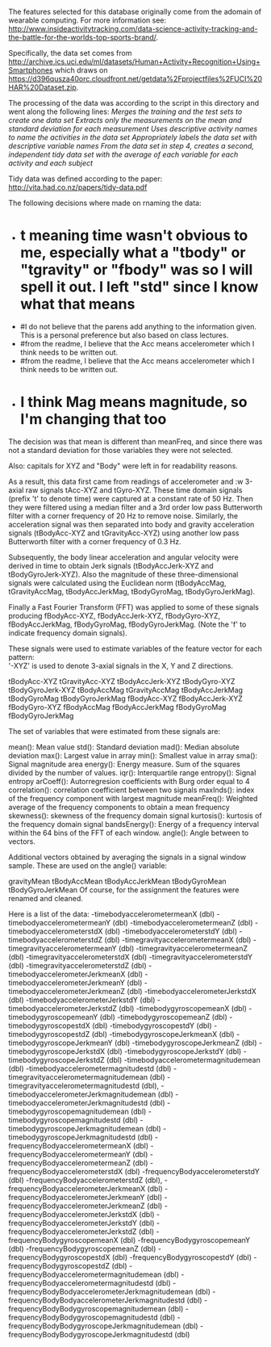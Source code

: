 

The features selected for this database originally come from the adomain of wearable computing. For more information see: http://www.insideactivitytracking.com/data-science-activity-tracking-and-the-battle-for-the-worlds-top-sports-brand/.

Specifically, the data set comes from http://archive.ics.uci.edu/ml/datasets/Human+Activity+Recognition+Using+Smartphones which draws on 
https://d396qusza40orc.cloudfront.net/getdata%2Fprojectfiles%2FUCI%20HAR%20Dataset.zip.

The processing of the data was according to the script in this directory and went along the following lines:
*Merges the training and the test sets to create one data set*
*Extracts only the measurements on the mean and standard deviation for each measurement*
*Uses descriptive activity names to name the activities in the data set*
*Appropriately labels the data set with descriptive variable names* 
*From the data set in step 4, creates a second, independent tidy data set with the average of each variable for each activity and each subject*

Tidy data was defined according to the paper: http://vita.had.co.nz/papers/tidy-data.pdf

The following decisions where made on rnaming the data:
 - # t meaning time wasn't obvious to me, especially what a "tbody" or "tgravity" or "fbody" was so I will spell it out. I left "std" since I know what that means 
 -  #I do not believe that the parens add anything to the information given. This is a personal preference but also based on class lectures.
 -  #from the readme, I believe that the Acc means accelerometer which I think needs to be written out.
 -  #from the readme, I believe that the Acc means accelerometer which I think needs to be written out.
 -  # I think Mag means magnitude, so I'm changing that too

The decision was that mean is different than meanFreq, and since there was not a standard deviation for those variables they were not selected.

Also: capitals for XYZ and "Body" were left in for readability reasons.

As a result, this data first came from readings of accelerometer and :w 3-axial raw signals tAcc-XYZ and tGyro-XYZ. These time domain signals (prefix 't' to denote time) were captured at a constant rate of 50 Hz. Then they were filtered using a median filter and a 3rd order low pass Butterworth filter with a corner frequency of 20 Hz to remove noise. Similarly, the acceleration signal was then separated into body and gravity acceleration signals (tBodyAcc-XYZ and tGravityAcc-XYZ) using another low pass Butterworth filter with a corner frequency of 0.3 Hz. 

Subsequently, the body linear acceleration and angular velocity were derived in time to obtain Jerk signals (tBodyAccJerk-XYZ and tBodyGyroJerk-XYZ). Also the magnitude of these three-dimensional signals were calculated using the Euclidean norm (tBodyAccMag, tGravityAccMag, tBodyAccJerkMag, tBodyGyroMag, tBodyGyroJerkMag). 

Finally a Fast Fourier Transform (FFT) was applied to some of these signals producing fBodyAcc-XYZ, fBodyAccJerk-XYZ, fBodyGyro-XYZ, fBodyAccJerkMag, fBodyGyroMag, fBodyGyroJerkMag. (Note the 'f' to indicate frequency domain signals). 

These signals were used to estimate variables of the feature vector for each pattern:  
'-XYZ' is used to denote 3-axial signals in the X, Y and Z directions.

tBodyAcc-XYZ
tGravityAcc-XYZ
tBodyAccJerk-XYZ
tBodyGyro-XYZ
tBodyGyroJerk-XYZ
tBodyAccMag
tGravityAccMag
tBodyAccJerkMag
tBodyGyroMag
tBodyGyroJerkMag
fBodyAcc-XYZ
fBodyAccJerk-XYZ
fBodyGyro-XYZ
fBodyAccMag
fBodyAccJerkMag
fBodyGyroMag
fBodyGyroJerkMag

The set of variables that were estimated from these signals are: 

mean(): Mean value
std(): Standard deviation
mad(): Median absolute deviation 
max(): Largest value in array
min(): Smallest value in array
sma(): Signal magnitude area
energy(): Energy measure. Sum of the squares divided by the number of values. 
iqr(): Interquartile range 
entropy(): Signal entropy
arCoeff(): Autorregresion coefficients with Burg order equal to 4
correlation(): correlation coefficient between two signals
maxInds(): index of the frequency component with largest magnitude
meanFreq(): Weighted average of the frequency components to obtain a mean frequency
skewness(): skewness of the frequency domain signal 
kurtosis(): kurtosis of the frequency domain signal 
bandsEnergy(): Energy of a frequency interval within the 64 bins of the FFT of each window.
angle(): Angle between to vectors.

Additional vectors obtained by averaging the signals in a signal window sample. These are used on the angle() variable:

gravityMean
tBodyAccMean
tBodyAccJerkMean
tBodyGyroMean
tBodyGyroJerkMean
Of course, for the assignment the features were renamed and cleaned.

Here is a list of the data:
-timebodyaccelerometermeanX (dbl) 
-timebodyaccelerometermeanY (dbl)
-timebodyaccelerometermeanZ (dbl)
-timebodyaccelerometerstdX (dbl)
-timebodyaccelerometerstdY (dbl)
-timebodyaccelerometerstdZ (dbl)
-timegravityaccelerometermeanX (dbl)
-timegravityaccelerometermeanY (dbl)
-timegravityaccelerometermeanZ (dbl)
-timegravityaccelerometerstdX (dbl)
-timegravityaccelerometerstdY (dbl)
-timegravityaccelerometerstdZ (dbl)
-timebodyaccelerometerJerkmeanX (dbl)
-timebodyaccelerometerJerkmeanY (dbl)
-timebodyaccelerometerJerkmeanZ (dbl)
-timebodyaccelerometerJerkstdX (dbl)
-timebodyaccelerometerJerkstdY (dbl)
-timebodyaccelerometerJerkstdZ (dbl)
-timebodygyroscopemeanX (dbl)
-timebodygyroscopemeanY (dbl)
-timebodygyroscopemeanZ (dbl)
-timebodygyroscopestdX (dbl)
-timebodygyroscopestdY (dbl)
-timebodygyroscopestdZ (dbl)
-timebodygyroscopeJerkmeanX (dbl)
-timebodygyroscopeJerkmeanY (dbl)
-timebodygyroscopeJerkmeanZ (dbl)
-timebodygyroscopeJerkstdX (dbl)
-timebodygyroscopeJerkstdY (dbl)
-timebodygyroscopeJerkstdZ (dbl)
-timebodyaccelerometermagnitudemean (dbl)
-timebodyaccelerometermagnitudestd (dbl)
-timegravityaccelerometermagnitudemean (dbl)
-timegravityaccelerometermagnitudestd (dbl),
-timebodyaccelerometerJerkmagnitudemean (dbl)
-timebodyaccelerometerJerkmagnitudestd (dbl)
-timebodygyroscopemagnitudemean (dbl)
-timebodygyroscopemagnitudestd (dbl)
-timebodygyroscopeJerkmagnitudemean (dbl)
-timebodygyroscopeJerkmagnitudestd (dbl)
-frequencyBodyaccelerometermeanX (dbl)
-frequencyBodyaccelerometermeanY (dbl)
-frequencyBodyaccelerometermeanZ (dbl)
-frequencyBodyaccelerometerstdX (dbl)
-frequencyBodyaccelerometerstdY (dbl)
-frequencyBodyaccelerometerstdZ (dbl),
-frequencyBodyaccelerometerJerkmeanX (dbl)
-frequencyBodyaccelerometerJerkmeanY (dbl)
-frequencyBodyaccelerometerJerkmeanZ (dbl)
-frequencyBodyaccelerometerJerkstdX (dbl)
-frequencyBodyaccelerometerJerkstdY (dbl)
-frequencyBodyaccelerometerJerkstdZ (dbl)
-frequencyBodygyroscopemeanX (dbl)
-frequencyBodygyroscopemeanY (dbl)
-frequencyBodygyroscopemeanZ (dbl)
-frequencyBodygyroscopestdX (dbl)
-frequencyBodygyroscopestdY (dbl)
-frequencyBodygyroscopestdZ (dbl)
-frequencyBodyaccelerometermagnitudemean (dbl)
-frequencyBodyaccelerometermagnitudestd (dbl)
-frequencyBodyBodyaccelerometerJerkmagnitudemean (dbl)
-frequencyBodyBodyaccelerometerJerkmagnitudestd (dbl)
-frequencyBodyBodygyroscopemagnitudemean (dbl)
-frequencyBodyBodygyroscopemagnitudestd (dbl) 
-frequencyBodyBodygyroscopeJerkmagnitudemean (dbl)
-frequencyBodyBodygyroscopeJerkmagnitudestd (dbl)
